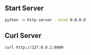 ## Start Server

```sh
python -m http.server --bind 0.0.0.0
```

## Curl Server

```sh
curl http://127.0.0.1:8000
```